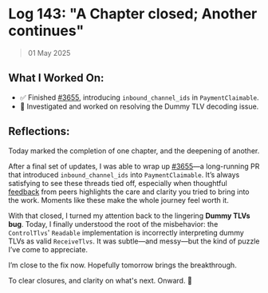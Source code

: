 # Log 143: "A Chapter closed; Another continues"

> 01 May 2025

## What I Worked On:

- ✅ Finished
  [#3655](https://github.com/lightningdevkit/rust-lightning/pull/3655),
  introducing `inbound_channel_ids` in `PaymentClaimable`.
- 🧪 Investigated and worked on resolving the Dummy TLV decoding issue.

## Reflections:

Today marked the completion of one chapter, and the deepening of another.

After a final set of updates, I was able to wrap up
[#3655](https://github.com/lightningdevkit/rust-lightning/pull/3655)—a
long-running PR that introduced `inbound_channel_ids` into `PaymentClaimable`.
It’s always satisfying to see these threads tied off, especially when thoughtful
[feedback](https://github.com/lightningdevkit/rust-lightning/pull/3655?notification_referrer_id=NT_kwDOBRegMrQxNTE5MjEwOTAzMzo4NTQzNDQxOA#pullrequestreview-2810214074)
from peers highlights the care and clarity you tried to bring into the work.
Moments like these make the whole journey feel worth it.

With that closed, I turned my attention back to the lingering **Dummy TLVs
bug**. Today, I finally understood the root of the misbehavior: the
`ControlTlvs`' `Readable` implementation is incorrectly interpreting dummy TLVs
as valid `ReceiveTlvs`. It was subtle—and messy—but the kind of puzzle I’ve come
to appreciate.

I’m close to the fix now. Hopefully tomorrow brings the breakthrough.

To clear closures, and clarity on what's next. Onward. 🚀
